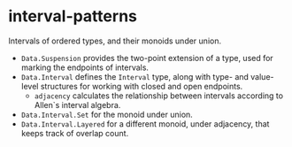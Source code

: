 # interval-patterns

Intervals of ordered types, and their monoids under union.

* `Data.Suspension` provides the two-point extension of a type,
  used for marking the endpoints of intervals.
* `Data.Interval` defines the `Interval` type, along with type- and value-level
  structures for working with closed and open endpoints.
  * `adjacency` calculates the relationship between intervals
    according to Allen`s interval algebra.
* `Data.Interval.Set` for the monoid under union.
* `Data.Interval.Layered` for a different monoid, under adjacency,
  that keeps track of overlap count.
